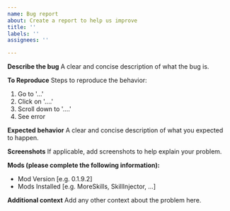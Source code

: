 ```yaml
---
name: Bug report
about: Create a report to help us improve
title: ''
labels: ''
assignees: ''

---
```


**Describe the bug**
A clear and concise description of what the bug is.

**To Reproduce**
Steps to reproduce the behavior:
1. Go to '...'
2. Click on '....'
3. Scroll down to '....'
4. See error

**Expected behavior**
A clear and concise description of what you expected to happen.

**Screenshots**
If applicable, add screenshots to help explain your problem.

**Mods (please complete the following information):**
 - Mod Version [e.g. 0.1.9.2]
 - Mods Installed [e.g. MoreSkills, SkillInjector, ...]


**Additional context**
Add any other context about the problem here.
